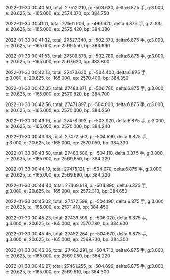 2022-01-30 00:40:50, total: 27512.210, p: -503.630, delta:6.875 手, g:3.000, e: 20.625, b: -165.000, ep: 2574.370, bp: 384.750

2022-01-30 00:41:11, total: 27561.906, p: -499.620, delta:6.875 手, g:2.000, e: 20.625, b: -165.000, ep: 2575.420, bp: 384.380

2022-01-30 00:41:32, total: 27527.340, p: -502.370, delta:6.875 手, g:3.000, e: 20.625, b: -165.000, ep: 2569.550, bp: 383.990

2022-01-30 00:41:53, total: 27509.578, p: -502.780, delta:6.875 手, g:3.000, e: 20.625, b: -165.000, ep: 2567.620, bp: 383.800

2022-01-30 00:42:13, total: 27473.630, p: -504.400, delta:6.875 手, g:3.000, e: 20.625, b: -165.000, ep: 2570.400, bp: 384.350

2022-01-30 00:42:35, total: 27483.871, p: -506.780, delta:6.875 手, g:3.000, e: 20.625, b: -165.000, ep: 2570.820, bp: 384.700

2022-01-30 00:42:56, total: 27471.897, p: -504.000, delta:6.875 手, g:3.000, e: 20.625, b: -165.000, ep: 2570.000, bp: 384.250

2022-01-30 00:43:16, total: 27478.993, p: -503.920, delta:6.875 手, g:3.000, e: 20.625, b: -165.000, ep: 2570.000, bp: 384.240

2022-01-30 00:43:38, total: 27472.563, p: -504.590, delta:6.875 手, g:3.000, e: 20.625, b: -165.000, ep: 2570.050, bp: 384.330

2022-01-30 00:43:58, total: 27483.586, p: -504.110, delta:6.875 手, g:3.000, e: 20.625, b: -165.000, ep: 2569.650, bp: 384.220

2022-01-30 00:44:19, total: 27475.121, p: -504.070, delta:6.875 手, g:3.000, e: 20.625, b: -165.000, ep: 2569.690, bp: 384.220

2022-01-30 00:44:40, total: 27469.918, p: -504.890, delta:6.875 手, g:3.000, e: 20.625, b: -165.000, ep: 2572.310, bp: 384.650

2022-01-30 00:45:02, total: 27472.599, p: -504.190, delta:6.875 手, g:3.000, e: 20.625, b: -165.000, ep: 2571.410, bp: 384.450

2022-01-30 00:45:23, total: 27439.599, p: -506.020, delta:6.875 手, g:3.000, e: 20.625, b: -165.000, ep: 2570.780, bp: 384.600

2022-01-30 00:45:45, total: 27452.264, p: -504.670, delta:6.875 手, g:3.000, e: 20.625, b: -165.000, ep: 2569.730, bp: 384.300

2022-01-30 00:46:06, total: 27462.291, p: -504.710, delta:6.875 手, g:3.000, e: 20.625, b: -165.000, ep: 2569.050, bp: 384.220

2022-01-30 00:46:27, total: 27461.255, p: -504.890, delta:6.875 手, g:3.000, e: 20.625, b: -165.000, ep: 2569.510, bp: 384.300
